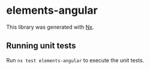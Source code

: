 # elements-angular

This library was generated with [Nx](https://nx.dev).

## Running unit tests

Run `nx test elements-angular` to execute the unit tests.
